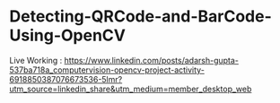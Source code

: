 # Detecting-QRCode-and-BarCode-Using-OpenCV

Live Working :
https://www.linkedin.com/posts/adarsh-gupta-537ba718a_computervision-opencv-project-activity-6918850387076673536-5lmr?utm_source=linkedin_share&utm_medium=member_desktop_web

